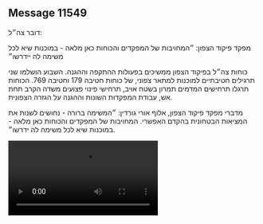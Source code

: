 ## Message 11549

דובר צה״ל:

מפקד פיקוד הצפון: ״המחויבות של המפקדים והכוחות כאן מלאה - במוכנות שיא לכל משימה לה יידרשו״

כוחות צה״ל בפיקוד הצפון ממשיכים בפעולות ההתקפה וההגנה. השבוע הושלמו שני תרגילים חטיבתיים למוכנות למתאר צפוני, של כוחות חטיבה 179 וחטיבה 769.
הכוחות תרגלו תרחישים המדמים תמרון בשטח אויב, תרחישי פינוי פצועים משדה הקרב תחת אש, עבודת המפקדות השונות וההגנה על הגזרה הצפונית.

מדברי מפקד פיקוד הצפון, אלוף אורי גורדין: ״המשימה ברורה - נחושים לשנות את המציאות הבטחונית בהקדם האפשרי. המחויבות של המפקדים והכוחות כאן מלאה - במוכנות שיא לכל משימה לה ידרשו״.

![Video](https://data.iron-swords.co.il/2024/September/18/11549/11549_media.mp4)
